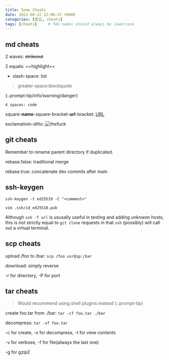 ```yaml
---
title: Some Cheats
date: 2022-08-22 22:08:37 +0800
categories: [笔记, cheats]
tags: [cheats]     # TAG names should always be lowercase
---
```


## md cheats

2 waves: ~~strikeout~~

2 equals: ==highlight==

- slash-space: list

> greater-space:blockquote

\{:.prompt-tip/info/warning/danger}

    4 spaces: code

square-**name**-square-bracket-**url**-bracket: [URL](https://github.com/YJY1029/container/blob/main/linux.md)

exclamatioin-ditto: ![thefuck](https://imgs.xkcd.com/comics/sandwich.png)

## git cheats

Remember to rename parent directory if duplicated.

rebase.false: traditional merge

rebase.true: concatenate dev commits after main

## ssh-keygen

`ssh-keygen -t ed25519 -C "<comment>"`

`vim .ssh/id_ed25510.pub`

Although `ssh -T url` is ususally useful in testing and adding unknwon hosts, this is not strictly equal to `git clone` requests in that `ssh` (possibly) will call out a virtual terminal.

## scp cheats

upload /foo to /bar: `scp /foo usr@ip:/bar`

download: simply reverse

-r for directory, -P for port

## tar cheats

> Would recommend using shell plugins instead
{:.prompt-tip}

create foo.tar from ./bar: `tar -cf foo.tar ./bar`

decompress: `tar -xf foo.tar`

-c for create, -x for decompress, -t for view contents

-v for verbose, -f for file(always the last one)

-g for gzip2
